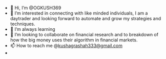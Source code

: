 - 👋 Hi, I’m @OGKUSH369
- 👀 I’m interested in connecting with like minded individuals, I am a daytrader and looking forward to automate and grow my strategies and techniques.
- 🌱 I’m always learning
- 💞️ I’m looking to collaborate on financial research and to breakdown of how the big money uses their algorithm in financial markets.
- 📫 How to reach me @kushagrashah333@gmail.com
- 

<!---
OGKUSH369/OGKUSH369 is a ✨ special ✨ repository because its `README.md` (this file) appears on your GitHub profile.
You can click the Preview link to take a look at your changes.
--->
